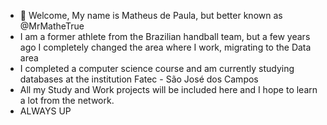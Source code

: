 - 👋 Welcome, My name is Matheus de Paula, but better known as @MrMatheTrue
- I am a former athlete from the Brazilian handball team, but a few years ago I completely changed the area where I work, migrating to the Data area
- I completed a computer science course and am currently studying databases at the institution Fatec - São José dos Campos
- All my Study and Work projects will be included here and I hope to learn a lot from the network.
- ALWAYS UP 


